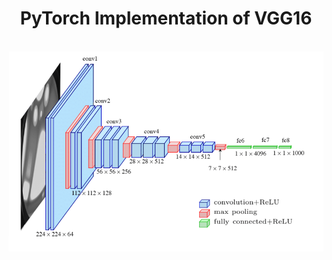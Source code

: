 <div align = "center">
  <h1>PyTorch Implementation of VGG16</h1><br>
  <img src = "docs/VGG16.png" alt = "architecture" width = 680px>
</div>

